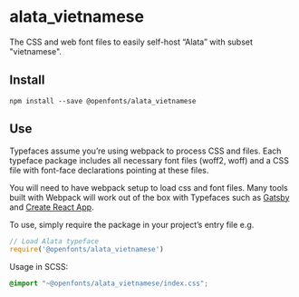 
# alata_vietnamese

The CSS and web font files to easily self-host “Alata” with subset "vietnamese".

## Install

`npm install --save @openfonts/alata_vietnamese`

## Use

Typefaces assume you’re using webpack to process CSS and files. Each typeface
package includes all necessary font files (woff2, woff) and a CSS file with
font-face declarations pointing at these files.

You will need to have webpack setup to load css and font files. Many tools built
with Webpack will work out of the box with Typefaces such as [Gatsby](https://github.com/gatsbyjs/gatsby)
and [Create React App](https://github.com/facebookincubator/create-react-app).

To use, simply require the package in your project’s entry file e.g.

```javascript
// Load Alata typeface
require('@openfonts/alata_vietnamese')
```

Usage in SCSS:
```scss
@import "~@openfonts/alata_vietnamese/index.css";
```
